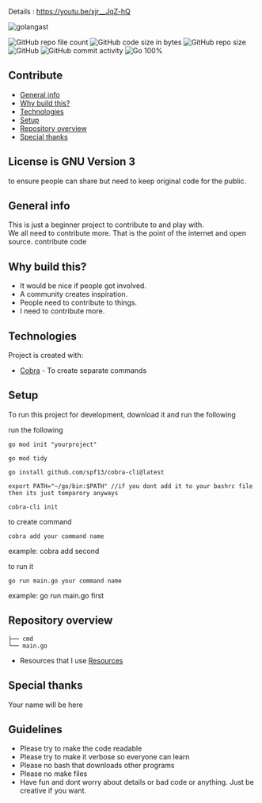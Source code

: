 Details : https://youtu.be/xjr__JqZ-hQ


<p align="left"> <img src="https://komarev.com/ghpvc/?username=golangast&label=Profile%20views&color=0e75b6&style=flat" alt="golangast" /> </p>


![GitHub repo file count](https://img.shields.io/github/directory-file-count/golangast/contribute) 
![GitHub code size in bytes](https://img.shields.io/github/languages/code-size/golangast/contribute)
![GitHub repo size](https://img.shields.io/github/repo-size/golangast/contribute)
![GitHub](https://img.shields.io/github/license/golangast/contribute)
![GitHub commit activity](https://img.shields.io/github/commit-activity/w/golangast/contribute)
![Go 100%](https://img.shields.io/badge/Go-100%25-blue)


## Contribute
* [General info](#general-info)
* [Why build this?](#why-build-this)
* [Technologies](#technologies)
* [Setup](#setup)
* [Repository overview](#repository-overview)
* [Special thanks](#special-thanks)

## License is GNU Version 3 
to ensure people can share but need to keep original code for the public.

## General info
This is just a beginner project to contribute to and play with.  
We all need to contribute more.  That is the point of the internet and open source.
contribute code


## Why build this?
* It would be nice if people got involved.
* A community creates inspiration.
* People need to contribute to things.
* I need to contribute more.


## Technologies
Project is created with:
* [Cobra](https://github.com/spf13/cobra) - To create separate commands


## Setup
To run this project for development, download it and run the following

run the following
```
go mod init "yourproject"

go mod tidy

go install github.com/spf13/cobra-cli@latest

export PATH="~/go/bin:$PATH" //if you dont add it to your bashrc file then its just temparory anyways

cobra-cli init
```

to create command

```
cobra add your command name 

```

example: cobra add second


to run it 

```
go run main.go your command name

```

example: go run main.go first

## Repository overview

```
├── cmd
└── main.go
```

- Resources that I use [Resources](https://docs.google.com/document/d/1Zb9GCWPKeEJ4Dyn2TkT-O3wJ8AFc-IMxZzTugNCjr-8/edit?usp=sharing)



## Special thanks
Your name will be here

## Guidelines
- Please try to make the code readable
- Please try to make it verbose so everyone can learn
- Please no bash that downloads other programs
- Please no make files
- Have fun and dont worry about details or bad code or anything.  Just be creative if you want.
